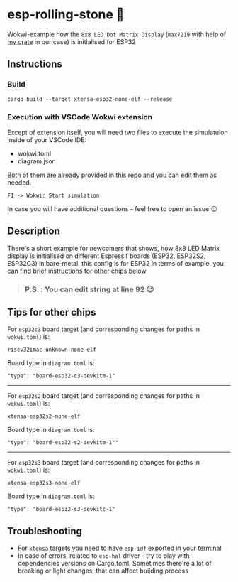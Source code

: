 # esp-rolling-stone :crab:
Wokwi-example how the `8x8 LED Dot Matrix Display` (`max7219` with help of [my crate](https://github.com/playfulFence/esp-max7219-nostd) in our case) is initialised for ESP32

## Instructions

### Build

```
cargo build --target xtensa-esp32-none-elf --release
```

### Execution with VSCode Wokwi extension  

Except of extension itself, you will need two files to execute the simulatuion inside of your VSCode IDE:
* wokwi.toml 
* diagram.json

Both of them are already provided in this repo and you can edit them as needed.

```
F1 -> Wokwi: Start simulation
```
In case you will have additional questions - feel free to open an issue :wink:


## Description
There's a short example for newcomers that shows, how 8x8 LED Matrix display is initialised on different Espressif boards (ESP32, ESP32S2, ESP32C3) in bare-metal, this config is for ESP32 in terms of example, you can find brief instructions for other chips below<br>


>### **P.S.** : You can edit string at line 92 :wink:

## Tips for other chips
For `esp32c3` board target (and corresponding changes for paths in `wokwi.toml`) is:
```
riscv32imac-unknown-none-elf
```

Board type in `diagram.toml` is: 
```
"type": "board-esp32-c3-devkitm-1"
```
---
For `esp32s2` board target (and corresponding changes for paths in `wokwi.toml`) is:
```
xtensa-esp32s2-none-elf
```

Board type in `diagram.toml` is: 
```
"type": "board-esp32-s2-devkitm-1""
```
---
For `esp32s3` board target (and corresponding changes for paths in `wokwi.toml`) is:
```
xtensa-esp32s3-none-elf
```

Board type in `diagram.toml` is: 
```
"type": "board-esp32-s3-devkitc-1"
```

## Troubleshooting

* For `xtensa` targets you need to have `esp-idf` exported in your terminal
* In case of errors, related to `esp-hal` driver - try to play with dependencies versions on Cargo.toml. Sometimes there're a lot of breaking or light changes, that can affect building process


